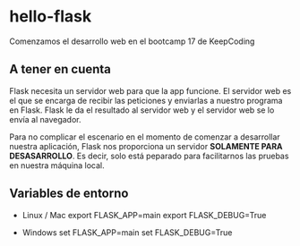 # hello-flask
Comenzamos el desarrollo web en el bootcamp 17 de KeepCoding


## A tener en cuenta

Flask necesita un servidor web para que la app funcione.
El servidor web es el que se encarga de recibir las peticiones
y enviarlas a nuestro programa en Flask. Flask le da el resultado
al servidor web y el servidor web se lo envía al navegador.

Para no complicar el escenario en el momento de comenzar
a desarrollar nuestra aplicación, Flask nos proporciona
un servidor **SOLAMENTE PARA DESASARROLLO**. Es decir,
solo está peparado para facilitarnos las pruebas en
nuestra máquina local.

## Variables de entorno

- Linux / Mac
  export FLASK_APP=main
  export FLASK_DEBUG=True

- Windows
  set FLASK_APP=main
  set FLASK_DEBUG=True